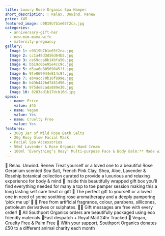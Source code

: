 ```yaml
---
title: Luxury Rose Organic Spa Hamper
short_description: 🌸 Relax. Unwind. Renew
price: £45
featured_image: c0819b7b1e65f2ca.jpg
categories:
  - anniversary-gift-her
  - new-mum-mama-wife
  - maternity-pregnancy
gallery:
  Image 1: c0819b7b1e65f2ca.jpg
  Image 2: cc1a48d3d56d64b5.jpg
  Image 3: ce69cca8b14bfa50.jpg
  Image 4: bb19c06e95e4cc9c.jpg
  Image 5: d5aa6e80569045ff.jpg
  Image 6: 9fe869944e814c9f.jpg
  Image 7: eb4acc70b10f899e.jpg
  Image 8: b49b442bd7461d56.jpg
  Image 9: 975de8cada889e30.jpg
  Image 10: 8283ad1b17dcb16d.jpg
specs:
  - name: Price
    value: £45
  - name: Vegan
    value: Yes
  - name: Cruelty Free
    value: Yes
features:
  - 300g Jar of Wild Rose Bath Salts
  - 20g Rosy Glow Facial Mask
  - Facial Spa Accessories
  - 50ml Lavender & Rose Organic Hand Cream
  - 100ml ‘Everything’s Rosy’ Multi-purpose Face & Body Balm:** Made with Organic Shea Butter, Almond Oil, and Vitamin E, this versatile balm nourishes and revitalizes both face and body, leaving skin feeling super soft and pampered.
---
```


🌸 Relax. Unwind. Renew
Treat yourself or a loved one to a beautiful Rose Geranium scented Sea Salt, French Pink Clay, Shea, Aloe, Lavender & Rosehip botanical collection curated to provide a luxurious and relaxing experience for body & mind 🛁
Inside this beautifully wrapped gift box you’ll find everything needed for many a top to toe pamper session making this a long lasting self care treat or gift 🌸
The perfect gift to yourself or a loved one in need of some soothing rose aromatherapy and a deeply pampering ‘pick me up’ 🌹
🍊 Free from artificial fragrance, colour, parabens, sillicones, petroleum derivatives or sulphates.
✍🏼 Gift messages are free with every order!
🌿 All Southport Organics orders are beautifully packaged using eco friendly materials
📮Fast despatch + Royal Mail 24hr Tracked
🐰 Vegan, Cruelty Free & Palm Free
🐾 With your support, Southport Organics donates £50 to a different animal charity each month